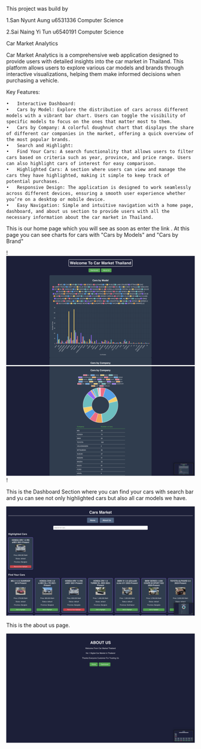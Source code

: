 This project was build by 

1.San Nyunt Aung 
  u6531336 
  Computer Science


2.Sai Naing Yi Tun
  u6540191
  Computer Science


Car Market Analytics

Car Market Analytics is a comprehensive web application designed to provide users with detailed insights into the car market in Thailand. This platform allows users to explore various car models and brands through interactive visualizations, helping them make informed decisions when purchasing a vehicle.

Key Features:

	•	Interactive Dashboard:
	•	Cars by Model: Explore the distribution of cars across different models with a vibrant bar chart. Users can toggle the visibility of specific models to focus on the ones that matter most to them.
	•	Cars by Company: A colorful doughnut chart that displays the share of different car companies in the market, offering a quick overview of the most popular brands.
	•	Search and Highlight:
	•	Find Your Cars: A search functionality that allows users to filter cars based on criteria such as year, province, and price range. Users can also highlight cars of interest for easy comparison.
	•	Highlighted Cars: A section where users can view and manage the cars they have highlighted, making it simple to keep track of potential purchases.
	•	Responsive Design: The application is designed to work seamlessly across different devices, ensuring a smooth user experience whether you’re on a desktop or mobile device.
	•	Easy Navigation: Simple and intuitive navigation with a home page, dashboard, and about us section to provide users with all the necessary information about the car market in Thailand.

This is our home page which you will see as soon as enter the link . At this page you can see charts for cars with 
"Cars by Models" and "Cars by Brand"

!![Homepage Screenshot](public/screenshots/home1.png)
![Homepage Screenshot](public/screenshots/home2.png)
!

This is the Dashboard Section where you can find your cars with search bar and yu can see not only highlighted cars but also all car models we have.


![Dashboard Screenshot](public/screenshots/dashboard.png)

This is the about us page.


![About Us Screenshot](public/screenshots/aboutus.png)